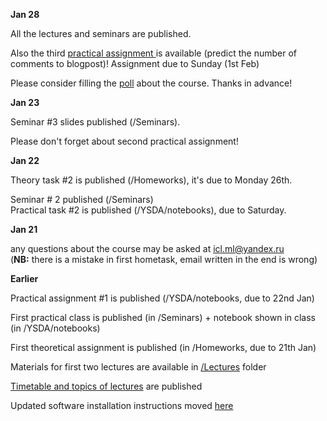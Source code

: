 __Jan 28__

All the lectures and seminars are published.

Also the third <a href='http://nbviewer.ipython.org/github/iamfullofspam/YSDA_ICL/blob/master/YSDA/notebooks/Hometask3.ipynb'>
practical assignment </a>  is available (predict the number of comments to blogpost)!
Assignment due to Sunday (1st Feb)

Please consider filling the <a href='https://docs.google.com/forms/d/1kmNnQEiL3t0F7RfxbEaQWs33B9NqC034MzhMH3mWGiQ/viewform'>poll</a> about the course. 
Thanks in advance!

__Jan 23__

Seminar #3 slides published (/Seminars).

Please don't forget about second practical assignment! 

__Jan 22__

Theory task #2 is published (/Homeworks), it's due to Monday 26th.

Seminar # 2 published (/Seminars) <br />
Practical task #2 is published (/YSDA/notebooks), due to Saturday.

__Jan 21__

any questions about the course may be asked at icl.ml@yandex.ru <br />
(__NB:__ there is a mistake in first hometask, email written in the end is wrong)

__Earlier__

Practical assignment #1 is published (/YSDA/notebooks, due to 22nd Jan)

First practical class is published (in /Seminars) + notebook shown in class (in /YSDA/notebooks)

First theoretical assignment is published (in /Homeworks, due to 21th Jan)

Materials for first two lectures are available in <a href='https://github.com/iamfullofspam/YSDA_ICL/tree/master/Lectures'>/Lectures</a> folder 

<a href='https://github.com/iamfullofspam/YSDA_ICL/wiki/Timetable-&-topics-of-lectures' > Timetable and topics of lectures</a> are published 

Updated software installation instructions moved <a href='https://github.com/iamfullofspam/YSDA_ICL/wiki/Software-installation'>here</a>

